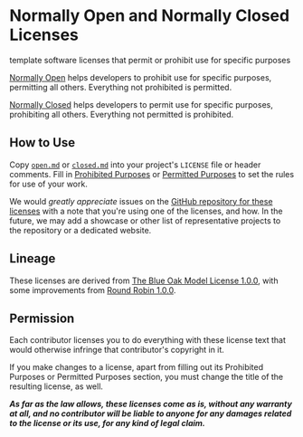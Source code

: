 # Normally Open and Normally Closed Licenses

template software licenses that permit or prohibit use for specific purposes

[Normally Open](./open.md) helps developers to prohibit use for specific purposes, permitting all others.  Everything not prohibited is permitted.

[Normally Closed](./clsed.md) helps developers to permit use for specific purposes, prohibiting all others.  Everything not permitted is prohibited.

## How to Use

Copy [`open.md`](./open.md) or [`closed.md`](./closed.md) into your project's `LICENSE` file or header comments.  Fill in [Prohibited Purposes](./open.md#Prohibited-Purposes) or [Permitted Purposes](./closed.md#Permitted-Purposes) to set the rules for use of your work.

We would _greatly appreciate_ issues on the [GitHub repository for these licenses](https://github.com/berneout/normally-open-closed) with a note that you're using one of the licenses, and how.  In the future, we may add a showcase or other list of representative projects to the repository or a dedicated website.

## Lineage

These licenses are derived from [The Blue Oak Model License 1.0.0](https://blueoakcouncil.org/license/1.0.0), with some improvements from [Round Robin 1.0.0](https://roundrobinlicense.com/1.0.0).

## Permission

Each contributor licenses you to do everything with these license text that would otherwise infringe that contributor's copyright in it.

If you make changes to a license, apart from filling out its Prohibited Purposes or Permitted Purposes section, you must change the title of the resulting license, as well.

***As far as the law allows, these licenses come as is, without any warranty at all, and no contributor will be liable to anyone for any damages related to the license or its use, for any kind of legal claim.***
